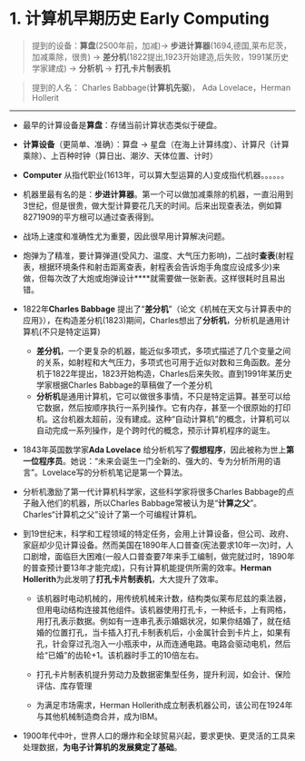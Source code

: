# 1. 计算机早期历史 Early Computing

> 提到的设备：**算盘**\(2500年前，加减\)-&gt; **步进计算器**\(1694,德国,莱布尼茨，加减乘除，很贵\) -&gt; **差分机**\(1822提出,1923开始建造,后失败，1991某历史学家建成\) -&gt; **分析机** -&gt; **打孔卡片制表机**

> 提到的人名： Charles Babbage\(**计算机先驱**\)， Ada Lovelace，Herman Hollerit

---

* 最早的计算设备是**算盘**：存储当前计算状态类似于硬盘。

* **计算设备**（更简单、准确）：算盘 -&gt; 星盘（在海上计算纬度）、计算尺（计算乘除）、上百种时钟（算日出、潮汐、天体位置、计时）

* **Computer** 从指代职业\(1613年，可以算大型运算的人\)变成指代机器。。。。。。

* 机器里最有名的是：**步进计算器**。第一个可以做加减乘除的机器，一直沿用到3世纪，但是很贵，做大型计算要花几天的时间。后来出现查表法，例如算8271909的平方根可以通过查表得到。

* 战场上速度和准确性尤为重要，因此很早用计算解决问题。

* 炮弹为了精准，要计算弹道\(受风力、温度、大气压力影响\)，二战时**查表**\(射程表，根据环境条件和射击距离查表，射程表会告诉炮手角度应设成多少\)来做，但每次改了大炮或炮弹设计****就需要做一张新表。这样很耗时且易出错。

* 1822年**Charles Babbage** 提出了“**差分机**”（论文《机械在天文与计算表中的应用》），在构造差分机\(1823\)期间，Charles想出了**分析机**，分析机是通用计算机\(不只是特定运算\)

  * **差分机**，一个更复杂的机器，能近似多项式，多项式描述了几个变量之间的关系，如射程和大气压力，多项式也可用于近似对数和三角函数。差分机于1822年提出，1823开始构造，Charles后来失败。直到1991年某历史学家根据Charles Babbage的草稿做了一个差分机
  * **分析机**是通用计算机，它可以做很多事情，不只是特定运算。甚至可以给它数据，然后按顺序执行一系列操作。它有内存，甚至一个很原始的打印机。这台机器太超前，没有建成。这种“自动计算机”的概念，计算机可以自动完成一系列操作，是个跨时代的概念，预示计算机程序的诞生。

* 1843年英国数学家**Ada Lovelace** 给分析机写了**假想程序**，因此被称为世上**第一位程序员**。她说：“未来会诞生一门全新的、强大的、专为分析所用的语言”。Lovelace写的分析机笔记是第一个算法。

* 分析机激励了第一代计算机科学家，这些科学家将很多Charles Babbage的点子融入他们的机器，所以Charles Babbage常被认为是“**计算之父**”。Charles“计算机之父”设计了第一个可编程计算机。

* 到19世纪末，科学和工程领域的特定任务，会用上计算设备，但公司、政府、家庭却少见计算设备。然而美国在1890年人口普查\(宪法要求10年一次\)时，人口剧增，面临巨大困难\(一般人口普查要7年来手工编制，做完就过时，1890年的普查预计要13年才能完成\)，只有计算机能提供所需的效率。**Herman Hollerith**为此发明了**打孔卡片制表机**，大大提升了效率。

  * 该机器时电动机械的，用传统机械来计数，结构类似莱布尼兹的乘法器，但用电动结构连接其他组件。该机器使用打孔卡，一种纸卡，上有网格，用打孔表示数据。例如有一连串孔表示婚姻状况，如果你结婚了，就在结婚的位置打孔，当卡插入打孔卡制表机后，小金属针会到卡片上，如果有孔，针会穿过孔泡入一小瓶汞中，从而连通电路。电路会驱动电机，然后给“已婚”的齿轮+1。该机器时手工的10倍左右。

  * 打孔卡片制表机提升劳动力及数据密集型任务，提升利润，如会计、保险评估、库存管理

  * 为满足市场需求，Herman Hollerith成立制表机器公司，该公司在1924年与其他机械制造商合并，成为IBM。

* 1900年代中叶，世界人口的爆炸和全球贸易兴起，要求更快、更灵活的工具来处理数据，**为电子计算机的发展奠定了基础**。


